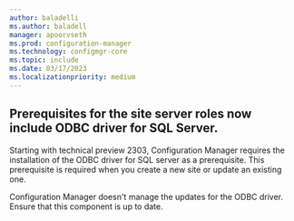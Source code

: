 ```yaml
---
author: baladelli
ms.author: baladell
manager: apoorvseth
ms.prod: configuration-manager
ms.technology: configmgr-core
ms.topic: include
ms.date: 03/17/2023
ms.localizationpriority: medium
---
```


## <a name="bkmk_SQlodbc"></a> Prerequisites for the site server roles now include ODBC driver for SQL Server.

<!--9081772-->

Starting with technical preview 2303, Configuration Manager requires the installation of the ODBC driver for 
SQL server as a prerequisite. This prerequisite is required when you create a new site or update an existing one. 

Configuration Manager doesn't manage the updates for the ODBC driver. Ensure that this component is up to date.
